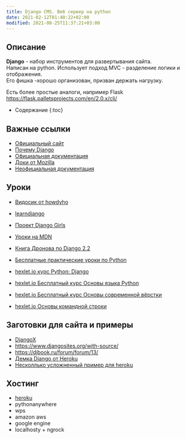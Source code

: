 ```yaml
---
title: Django CMS. Веб сервер на python
date: 2021-02-12T01:40:22+02:00
modified: 2021-08-25T11:37:21+03:00
---
```


## Описание
**Django** - набор инструментов для развертывания сайта.  
Написан на python. Использует подход MVC - разделение логики и отображения.  
Его фишка -хорошо организован, призван держать нагрузку.  

Есть более простые аналоги, например Flask <https://flask.palletsprojects.com/en/2.0.x/cli/>

* Содержание
{:toc}

## Важные ссылки
* [Официальный сайт](https://www.djangoproject.com/)
* [Почему Django](https://ru.hexlet.io/blog/posts/pochemu-django-luchshiy-freymvork-dlya-razrabotki-saytov)
* [Официальная документация](https://docs.djangoproject.com/en/2.2/)
* [Доки от Mozilla](https://developer.mozilla.org/ru/docs/Learn/Server-side/Django)
* [Неофициальная документация](https://djbook.ru/rel3.0/index.html)


## Уроки
* [Видосик от howdyho](https://www.youtube.com/watch?v=w4nrT7emiVc)
* [learndjango](https://learndjango.com/)
* [Проект Django Girls](https://tutorial.djangogirls.org/ru/)
* [Уроки на MDN](https://developer.mozilla.org/ru/docs/Learn/Server-side/Django)
* [Книга Дронова по Django 2.2](https://rutracker.org/forum/viewtopic.php?t=5966162)

* [Бесплатные практические уроки по Python](https://ru.code-basics.com/languages/python)
* [hexlet.io курс Python: Django](https://ru.hexlet.io/courses/python-django-basics)
* [hexlet.io Бесплатный курс Основы языка Python](https://ru.hexlet.io/courses/python-basics)
* [hexlet.io Бесплатный курс Основы современной вёрстки](https://ru.hexlet.io/courses/layout-designer-basics)
* [hexlet.io Основы командной строки](https://ru.hexlet.io/courses/cli-basics/lessons/intro/theory_unit)

## Заготовки для сайта и примеры
* [DjangoX](https://github.com/wsvincent/djangox)
* <https://www.djangosites.org/with-source/>
* <https://djbook.ru/forum/forum/13/>
* [Демка Django от Heroku](https://github.com/heroku/python-getting-started)
* [Несколлько усложненный пример для heroku](https://github.com/heroku/heroku-buildpack-python)

## Хостинг
* [heroku](https://www.heroku.com/)
* pythonanywhere
* wps
* amazon aws
* google engine
* localhosty + ngrock
